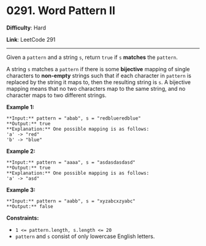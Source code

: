# 0291. Word Pattern II

**Difficulty**: Hard

**Link**: LeetCode 291

---

Given a `pattern` and a string `s`, return `true` if `s` **matches** the `pattern`.

A string `s` matches a `pattern` if there is some **bijective** mapping of single characters to **non-empty** strings such that if each character in `pattern` is replaced by the string it maps to, then the resulting string is `s`. A bijective mapping means that no two characters map to the same string, and no character maps to two different strings.

**Example 1:**

    **Input:** pattern = "abab", s = "redblueredblue"
    **Output:** true
    **Explanation:** One possible mapping is as follows:
    'a' -> "red"
    'b' -> "blue"

**Example 2:**

    **Input:** pattern = "aaaa", s = "asdasdasdasd"
    **Output:** true
    **Explanation:** One possible mapping is as follows:
    'a' -> "asd"

**Example 3:**

    **Input:** pattern = "aabb", s = "xyzabcxzyabc"
    **Output:** false

**Constraints:**

* `1 <= pattern.length, s.length <= 20`
* `pattern` and `s` consist of only lowercase English letters.
